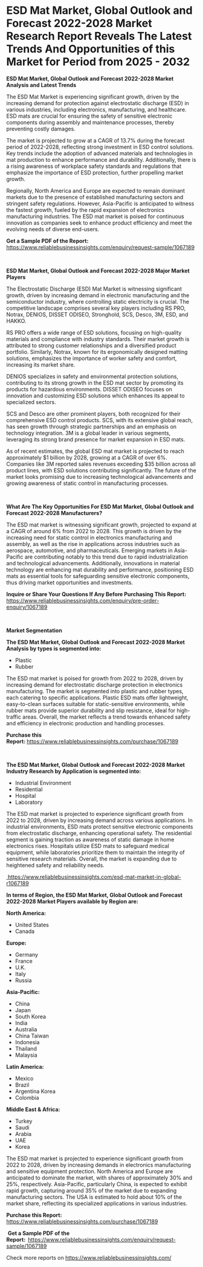 <p><h1>ESD Mat Market, Global Outlook and Forecast 2022-2028 Market Research Report Reveals The Latest Trends And Opportunities of this Market for Period from 2025 - 2032</h1></p><p><strong>ESD Mat Market, Global Outlook and Forecast 2022-2028 Market Analysis and Latest Trends</strong></p>
<p><p>The ESD Mat Market is experiencing significant growth, driven by the increasing demand for protection against electrostatic discharge (ESD) in various industries, including electronics, manufacturing, and healthcare. ESD mats are crucial for ensuring the safety of sensitive electronic components during assembly and maintenance processes, thereby preventing costly damages. </p><p>The market is projected to grow at a CAGR of 13.7% during the forecast period of 2022-2028, reflecting strong investment in ESD control solutions. Key trends include the adoption of advanced materials and technologies in mat production to enhance performance and durability. Additionally, there is a rising awareness of workplace safety standards and regulations that emphasize the importance of ESD protection, further propelling market growth.</p><p>Regionally, North America and Europe are expected to remain dominant markets due to the presence of established manufacturing sectors and stringent safety regulations. However, Asia-Pacific is anticipated to witness the fastest growth, fueled by the rapid expansion of electronics manufacturing industries. The ESD mat market is poised for continuous innovation as companies seek to enhance product efficiency and meet the evolving needs of diverse end-users.</p></p>
<p><strong>Get a Sample PDF of the Report:&nbsp;</strong> <a href="https://www.reliablebusinessinsights.com/enquiry/request-sample/1067189?utm_campaign=2245&utm_medium=2&utm_source=Github&utm_content=ia&utm_term=21032025&utm_id=esd-mat-market-global-outlook-and-forecast-2022-2028">https://www.reliablebusinessinsights.com/enquiry/request-sample/1067189</a></p>
<p>&nbsp;</p>
<p><strong>ESD Mat Market, Global Outlook and Forecast 2022-2028 Major Market Players</strong></p>
<p><p>The Electrostatic Discharge (ESD) Mat Market is witnessing significant growth, driven by increasing demand in electronic manufacturing and the semiconductor industry, where controlling static electricity is crucial. The competitive landscape comprises several key players including RS PRO, Notrax, DENIOS, DISSET ODISEO, Stronghold, SCS, Desco, 3M, ESD, and HAKKO.</p><p>RS PRO offers a wide range of ESD solutions, focusing on high-quality materials and compliance with industry standards. Their market growth is attributed to strong customer relationships and a diversified product portfolio. Similarly, Notrax, known for its ergonomically designed matting solutions, emphasizes the importance of worker safety and comfort, increasing its market share.</p><p>DENIOS specializes in safety and environmental protection solutions, contributing to its strong growth in the ESD mat sector by promoting its products for hazardous environments. DISSET ODISEO focuses on innovation and customizing ESD solutions which enhances its appeal to specialized sectors. </p><p>SCS and Desco are other prominent players, both recognized for their comprehensive ESD control products. SCS, with its extensive global reach, has seen growth through strategic partnerships and an emphasis on technology integration. 3M is a global leader in various segments, leveraging its strong brand presence for market expansion in ESD mats.</p><p>As of recent estimates, the global ESD mat market is projected to reach approximately $1 billion by 2028, growing at a CAGR of over 6%. Companies like 3M reported sales revenues exceeding $35 billion across all product lines, with ESD solutions contributing significantly. The future of the market looks promising due to increasing technological advancements and growing awareness of static control in manufacturing processes.</p></p>
<p>&nbsp;</p>
<p><strong>What Are The Key Opportunities For ESD Mat Market, Global Outlook and Forecast 2022-2028 Manufacturers?</strong></p>
<p><p>The ESD mat market is witnessing significant growth, projected to expand at a CAGR of around 6% from 2022 to 2028. This growth is driven by the increasing need for static control in electronics manufacturing and assembly, as well as the rise in applications across industries such as aerospace, automotive, and pharmaceuticals. Emerging markets in Asia-Pacific are contributing notably to this trend due to rapid industrialization and technological advancements. Additionally, innovations in material technology are enhancing mat durability and performance, positioning ESD mats as essential tools for safeguarding sensitive electronic components, thus driving market opportunities and investments.</p></p>
<p><strong>Inquire or Share Your Questions If Any Before Purchasing This Report:</strong> <a href="https://www.reliablebusinessinsights.com/enquiry/pre-order-enquiry/1067189?utm_campaign=2245&utm_medium=2&utm_source=Github&utm_content=ia&utm_term=21032025&utm_id=esd-mat-market-global-outlook-and-forecast-2022-2028">https://www.reliablebusinessinsights.com/enquiry/pre-order-enquiry/1067189</a></p>
<p>&nbsp;</p>
<p><strong>Market Segmentation</strong></p>
<p><strong>The ESD Mat Market, Global Outlook and Forecast 2022-2028 Market Analysis by types is segmented into:</strong></p>
<p><ul><li>Plastic</li><li>Rubber</li></ul></p>
<p><p>The ESD mat market is poised for growth from 2022 to 2028, driven by increasing demand for electrostatic discharge protection in electronics manufacturing. The market is segmented into plastic and rubber types, each catering to specific applications. Plastic ESD mats offer lightweight, easy-to-clean surfaces suitable for static-sensitive environments, while rubber mats provide superior durability and slip resistance, ideal for high-traffic areas. Overall, the market reflects a trend towards enhanced safety and efficiency in electronic production and handling processes.</p></p>
<p><strong>Purchase this Report:&nbsp;</strong><a href="https://www.reliablebusinessinsights.com/purchase/1067189?utm_campaign=2245&utm_medium=2&utm_source=Github&utm_content=ia&utm_term=21032025&utm_id=esd-mat-market-global-outlook-and-forecast-2022-2028">https://www.reliablebusinessinsights.com/purchase/1067189</a></p>
<p>&nbsp;</p>
<p><strong>The ESD Mat Market, Global Outlook and Forecast 2022-2028 Market Industry Research by Application is segmented into:</strong></p>
<p><ul><li>Industrial Environment</li><li>Residential</li><li>Hospital</li><li>Laboratory</li></ul></p>
<p><p>The ESD mat market is projected to experience significant growth from 2022 to 2028, driven by increasing demand across various applications. In industrial environments, ESD mats protect sensitive electronic components from electrostatic discharge, enhancing operational safety. The residential segment is gaining traction as awareness of static damage in home electronics rises. Hospitals utilize ESD mats to safeguard medical equipment, while laboratories prioritize them to maintain the integrity of sensitive research materials. Overall, the market is expanding due to heightened safety and reliability needs.</p></p>
<p><a href="https://www.reliablebusinessinsights.com/esd-mat-market-in-global-r1067189?utm_campaign=2245&utm_medium=2&utm_source=Github&utm_content=ia&utm_term=21032025&utm_id=esd-mat-market-global-outlook-and-forecast-2022-2028">&nbsp;https://www.reliablebusinessinsights.com/esd-mat-market-in-global-r1067189</a></p>
<p><strong>In terms of Region, the ESD Mat Market, Global Outlook and Forecast 2022-2028 Market Players available by Region are:</strong></p>
<p>
    <p> <strong> North America: </strong>
        <ul>
            <li>United States</li>
            <li>Canada</li>
        </ul>
        </p> 
    <p> <strong> Europe: </strong>
        <ul>
            <li>Germany</li>
            <li>France</li>
            <li>U.K.</li>
            <li>Italy</li>
            <li>Russia</li>
        </ul>
        </p> 
    <p> <strong> Asia-Pacific: </strong>
        <ul>
            <li>China</li>
            <li>Japan</li>
            <li>South Korea</li>
            <li>India</li>
            <li>Australia</li>
            <li>China Taiwan</li>
            <li>Indonesia</li>
            <li>Thailand</li>
            <li>Malaysia</li>
        </ul>
        </p> 
    <p> <strong> Latin America: </strong>
        <ul>
            <li>Mexico</li>
            <li>Brazil</li>
            <li>Argentina Korea</li>
            <li>Colombia</li>
        </ul>
        </p> 
    <p> <strong> Middle East & Africa: </strong>
        <ul>
            <li>Turkey</li>
            <li>Saudi</li>
            <li>Arabia</li>
            <li>UAE</li>
            <li>Korea</li>
        </ul>
    </p>
    </p>
<p><p>The ESD mat market is projected to experience significant growth from 2022 to 2028, driven by increasing demands in electronics manufacturing and sensitive equipment protection. North America and Europe are anticipated to dominate the market, with shares of approximately 30% and 25%, respectively. Asia-Pacific, particularly China, is expected to exhibit rapid growth, capturing around 35% of the market due to expanding manufacturing sectors. The USA is estimated to hold about 10% of the market share, reflecting its specialized applications in various industries.</p></p>
<p><strong>Purchase this Report: </strong><a href="https://www.reliablebusinessinsights.com/purchase/1067189?utm_campaign=2245&utm_medium=2&utm_source=Github&utm_content=ia&utm_term=21032025&utm_id=esd-mat-market-global-outlook-and-forecast-2022-2028">https://www.reliablebusinessinsights.com/purchase/1067189</a></p>
<p>&nbsp;<strong>Get a Sample PDF of the Report:&nbsp;&nbsp;</strong><a href="https://www.reliablebusinessinsights.com/enquiry/request-sample/1067189?utm_campaign=2245&utm_medium=2&utm_source=Github&utm_content=ia&utm_term=21032025&utm_id=esd-mat-market-global-outlook-and-forecast-2022-2028">https://www.reliablebusinessinsights.com/enquiry/request-sample/1067189</a></p>
<p><strong></strong></p>
<p>Check more reports on <a href="https://www.reliablebusinessinsights.com/?utm_campaign=2245&utm_medium=2&utm_source=Github&utm_content=ia&utm_term=21032025&utm_id=esd-mat-market-global-outlook-and-forecast-2022-2028">https://www.reliablebusinessinsights.com/</a></p>